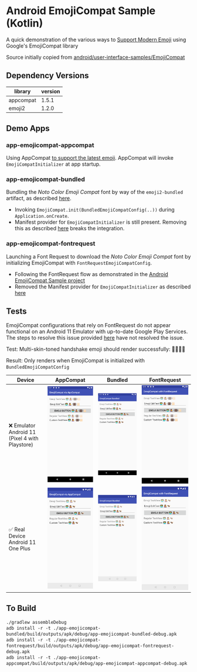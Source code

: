 Android EmojiCompat Sample (Kotlin)
===================================

A quick demonstration of the various ways to
[Support Modern Emoji](https://developer.android.com/develop/ui/views/text-and-emoji/emoji2) using
Google's EmojiCompat library

Source initially copied from
[android/user-interface-samples/EmojiCompat](https://github.com/android/user-interface-samples/tree/main/EmojiCompat)

## Dependency Versions

| library   | version |
|-----------|---------|
| appcompat | 1.5.1   |
| emoji2    | 1.2.0   |

## Demo Apps

### app-emojicompat-appcompat

Using AppCompat [to support the latest emoji](https://developer.android.com/develop/ui/views/text-and-emoji/emoji2#appcompat).
AppCompat will invoke `EmojiCompatInitializer` at app startup.

### app-emojicompat-bundled

Bundling the _Noto Color Emoji Compat_ font by way of the `emoji2-bundled` artifact, as described
[here](https://developer.android.com/develop/ui/views/text-and-emoji/emoji2#support-bundled-fonts).
* Invoking `EmojiCompat.init(BundledEmojiCompatConfig(..))` during `Application.onCreate`.
* Manifest provider for `EmojiCompatInitializer` is still present. Removing this as described
[here](https://developer.android.com/develop/ui/views/text-and-emoji/emoji2#use-different-font-provider)
breaks the integration.

### app-emojicompat-fontrequest

Launching a Font Request to download the _Noto Color Emoji Compat_ font by initializing EmojiCompat
with `FontRequestEmojiCompatConfig`.
* Following the FontRequest flow as demonstrated in the
[Android EmojiCompat Sample project](https://github.com/android/user-interface-samples/tree/main/EmojiCompat)
* Removed the Manifest provider for `EmojiCompatInitializer` as described [here](https://developer.android.com/develop/ui/views/text-and-emoji/emoji2#use-different-font-provider)

## Tests

EmojiCompat configurations that rely on FontRequest do not appear functional on an Android 11
Emulator with up-to-date Google Play Services. The steps to resolve this issue provided
[here](https://developer.android.com/develop/ui/views/text-and-emoji/emoji2#use-different-font-provider)
have not resolved the issue.

Test: Multi-skin-toned handshake emoji should render successfully: 🫱🏿‍🫲🏻

Result: Only renders when EmojiCompat is initialized with `BundledEmojiCompatConfig`

| Device                                       | AppCompat                                                                                 | Bundled | FontRequest |
|----------------------------------------------| ------------------------------------------------------------------------------------------|---------|-------------|
| ❌ Emulator<br>Android 11<br>(Pixel 4 with Playstore) | <img alt="app-emojicompat-appcompat" src="img/app-emojicompat-appcompat.png" width=220 /> | <img alt="app-emojicompat-bundled" src="img/app-emojicompat-bundled.png" width=220 /> | <img alt="app-emojicompat-fontrequest" src="img/app-emojicompat-fontrequest.png" width=220 /> |
| ✅ Real Device<br>Android 11<br>One Plus | <img alt="real-device-app-emojicompat-appcompat" src="img/real-device-app-emojicompat-appcompat.png" width=220 /> | <img alt="real-device-app-emojicompat-bundled" src="img/real-device-app-emojicompat-bundled.png" width=220 /> | <img alt="app-emojicompat-fontrequest" src="img/real-device-app-emojicompat-fontrequest.png" width=220 /> |


## To Build

```
./gradlew assembleDebug
adb install -r -t ./app-emojicompat-bundled/build/outputs/apk/debug/app-emojicompat-bundled-debug.apk
adb install -r -t ./app-emojicompat-fontrequest/build/outputs/apk/debug/app-emojicompat-fontrequest-debug.apk
adb install -r -t ./app-emojicompat-appcompat/build/outputs/apk/debug/app-emojicompat-appcompat-debug.apk
```
